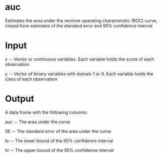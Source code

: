 # auc
Estimates the area under the receiver operating characteristic (ROC) curve, closed form estimates of the standard error and 95% confidence interval

# Input
x -- Vector or continuous variables. Each variable holds the score of each observation

y -- Vector of binary variables with domain 1 or 0. Each variable holds the class of each observation

# Output
A data.frame with the following columns:

auc -- The area under the curve

SE  -- The standard error of the area under the curve

lo  -- The lower bound of the 95% confidence interval

hi  -- The upper bound of the 95% confidence interval


